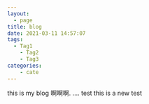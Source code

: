 ```yaml
---
layout:
  - page
title: blog
date: 2021-03-11 14:57:07
tags:
  - Tag1
	- Tag2
	- Tag3
categories: 
	- cate
---
```


this is my blog
啊啊啊.
....
test
this is a new test